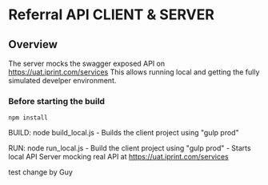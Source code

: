 # Referral API CLIENT & SERVER

## Overview
The server mocks the swagger exposed API on https://uat.iprint.com/services
This allows running local and getting the fully simulated develper environment.

### Before starting the build

```
npm install
```

BUILD:
    node build_local.js
    - Builds the client project using "gulp prod"

RUN:
    node run_local.js
    - Build the client project using "gulp prod"
    - Starts local API Server mocking real API at https://uat.iprint.com/services
  
test change by Guy